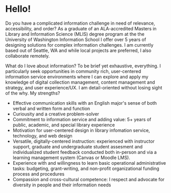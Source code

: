 <h1>Hello!</h1>

<p class="lead">Do you have a complicated information challenge in need of relevance, accessibility, and order? As a graduate of an ALA-accredited Masters in Library and Information Science (MLIS) degree program at the the University of Washington Information School I offer over 5 years of designing solutions for complex information challenges. I am currently based out of Seattle, WA and while local projects are preferred, I also collaborate remotely.</p>

<p>What do I love about information? To be brief yet exhaustive, everything. I particularly seek opportunities in community rich, user-centered information service environments where I can explore and apply my knowledge of digital collection management, content management and strategy, and user experience/UX. I am detail-oriented without losing sight of the why. My strengths?</p>

<ul>
<li>Effective communication skills with an English major's sense of both verbal and written form and function</li>
<li>Curiousity and a creative problem-solver</li>
<li>Commitment to information service and adding value: 5+ years of public, academic, and special library experience</li>
<li>Motivation for user-centered design in library infomation service, technology, and web design</li>
<li>Versatile, digitally-centered instruction: experienced with instructor support, graduate and undergraduate student assesment and individualized student feedback conducted both in-person and via a learning management system (Canvas or Moodle LMS).</li>
<li>Experience with and willingness to learn basic operational administrative tasks: budgeting, grant-writing, and non-profit organizational funding process and procedures</li>
<li>Compassion and cross-cultural competence: I respect and advocate for diversity in people and their information needs</li>
</ul>
